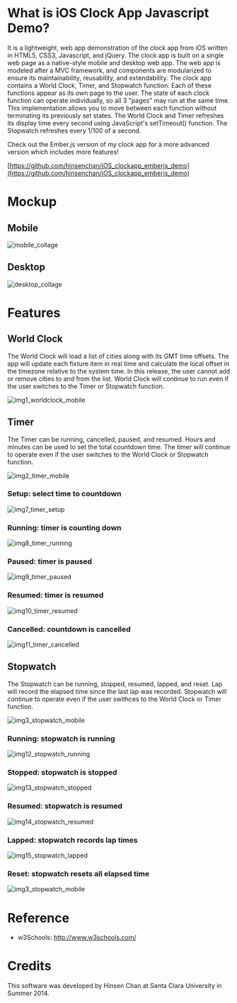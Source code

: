 # What is iOS Clock App Javascript Demo?

It is a lightweight, web app demonstration of the clock app from iOS written in HTML5, CSS3, Javascript, and jQuery. The clock app is built on a single web page as a native-style mobile and desktop web app. The web app is modeled after a MVC framework, and components are modularized to ensure its maintainability, reusability, and extendability. The clock app contains a World Clock, Timer, and Stopwatch function. Each of these functions appear as its own page to the user. The state of each clock function can operate individually, so all 3 "pages" may run at the same time. This implementation allows you to move between each function without terminating its previously set states. The World Clock and Timer refreshes its display time every second using JavaScript's setTimeout() function. The Stopwatch refreshes every 1/100 of a second.

Check out the Ember.js version of my clock app for a more advanced version which includes more features!

[https://github.com/hinsenchan/iOS_clockapp_emberjs_demo](https://github.com/hinsenchan/iOS_clockapp_emberjs_demo)

# Mockup

## Mobile

![mobile_collage](https://github.com/hinsenchan/iOS_clockapp_js_demo/blob/master/readme/mobile_collage.png)

## Desktop

![desktop_collage](https://github.com/hinsenchan/iOS_clockapp_js_demo/blob/master/readme/desktop_collage.png)

# Features

## World Clock

The World Clock will load a list of cities along with its GMT time offsets. The app will update each fixture item in real time and calculate the local offset in the timezone relative to the system time. In this release, the user cannot add or remove cities to and from the list. World Clock will continue to run even if the user switches to the Timer or Stopwatch function.

![img1_worldclock_mobile](https://github.com/hinsenchan/iOS_clockapp_js_demo/blob/master/readme/img1_worldclock_mobile.png)

## Timer

The Timer can be running, cancelled, paused, and resumed. Hours and minutes can be used to set the total countdown time. The timer will continue to operate even if the user switches to the World Clock or Stopwatch function.

![img2_timer_mobile](https://github.com/hinsenchan/iOS_clockapp_js_demo/blob/master/readme/img2_timer_mobile.png)

### Setup: select time to countdown

![img7_timer_setup](https://github.com/hinsenchan/iOS_clockapp_js_demo/blob/master/readme/img7_timer_setup.png)

### Running: timer is counting down

![img8_timer_running](https://github.com/hinsenchan/iOS_clockapp_js_demo/blob/master/readme/img8_timer_running.png)

### Paused: timer is paused

![img9_timer_paused](https://github.com/hinsenchan/iOS_clockapp_js_demo/blob/master/readme/img9_timer_paused.png)

### Resumed: timer is resumed

![img10_timer_resumed](https://github.com/hinsenchan/iOS_clockapp_js_demo/blob/master/readme/img10_timer_resumed.png)

### Cancelled: countdown is cancelled

![img11_timer_cancelled](https://github.com/hinsenchan/iOS_clockapp_js_demo/blob/master/readme/img11_timer_cancelled.png)

## Stopwatch

The Stopwatch can be running, stopped, resumed, lapped, and reset. Lap will record the elapsed time since the last lap was recorded. Stopwatch will continue to operate even if the user swithces to the World Clock or Timer function.

![img3_stopwatch_mobile](https://github.com/hinsenchan/iOS_clockapp_js_demo/blob/master/readme/img3_stopwatch_mobile.png)

### Running: stopwatch is running

![img12_stopwatch_running](https://github.com/hinsenchan/iOS_clockapp_js_demo/blob/master/readme/img12_stopwatch_running.png)

### Stopped: stopwatch is stopped

![img13_stopwatch_stopped](https://github.com/hinsenchan/iOS_clockapp_js_demo/blob/master/readme/img13_stopwatch_stopped.png)

### Resumed: stopwatch is resumed

![img14_stopwatch_resumed](https://github.com/hinsenchan/iOS_clockapp_js_demo/blob/master/readme/img14_stopwatch_resumed.png)

### Lapped: stopwatch records lap times

![img15_stopwatch_lapped](https://github.com/hinsenchan/iOS_clockapp_js_demo/blob/master/readme/img15_stopwatch_lapped.png)

### Reset: stopwatch resets all elapsed time

![img3_stopwatch_mobile](https://github.com/hinsenchan/iOS_clockapp_js_demo/blob/master/readme/img3_stopwatch_mobile.png)

# Reference

* w3Schools: http://www.w3schools.com/

# Credits

This software was developed by Hinsen Chan at Santa Clara University in Summer 2014.